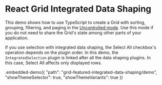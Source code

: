 # React Grid Integrated Data Shaping

This demo shows how to use TypeScript to create a Grid with sorting, grouping, filtering, and paging in the [Uncontrolled mode](../../docs/guides/controlled-and-uncontrolled-modes.md). Use this mode if you do not need to share the Grid's state among other parts of your application.

If you use selection with integrated data shaping, the Select All checkbox's operation depends on the plugin order. In this demo, the `IntegratedSelection` plugin is linked after all the data shaping plugins. In this case, Select All affects only displayed rows.

.embedded-demo({ "path": "grid-featured-integrated-data-shaping/demo", "showThemeSelector": true, "showThemeVariants": true })
